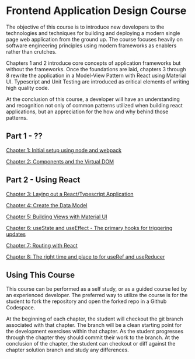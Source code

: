 # Frontend Application Design Course

The objective of this course is to introduce new developers to the technologies and techniques for building and 
deploying a modern single page web application from the ground up.  The course focuses heavily on software engineering 
principles using modern frameworks as enablers rather than crutches.  

Chapters 1 and 2 introduce core concepts of application frameworks but without the frameworks. Once the foundations are laid, chapters 3 through 8 rewrite the application in a Model-View Pattern with React using Material UI.  Typescript and Unit Testing are introduced as critical elements of writing high quality code. 

At the conclusion of this course, a developer will have an understanding and recognition not only of common patterns utilized when building react applications, 
but an appreciation for the how and why behind those patterns.  

## Part 1 - ??
[Chapter 1: Initial setup using node and webpack](chapter1/README.md)

[Chapter 2: Components and the Virtual DOM](chapter2/README.md)

## Part 2 - Using React
[Chapter 3: Laying out a React/Typescript Application](chapter3/README-vite.md)

[Chapter 4: Create the Data Model](chapter4/README.md)

[Chapter 5: Building Views with Material UI](chapter5/README.md)

[Chapter 6: useState and useEffect - The primary hooks for triggering updates](chapter6/README.md)

[Chapter 7: Routing with React](chapter8/README.md)

[Chapter 8: The right time and place to for useRef and useReducer ](chapter7/README.md)



## Using This Course

This course can be performed as a self study, or as a guided course led by an
experienced developer.  The preferred way to utilize the course is for the student
to fork the repository and open the forked repo in a Github Codespace.  

At the beginning of each chapter, the student will checkout the git branch associated
with that chapter.  The branch will be a clean starting point for the development
exercises within that chapter.  As the student progresses through the chapter they 
should commit their work to the branch.  At the conclusion of the chapter, the 
student can checkout or diff against the chapter solution branch and study any 
differences. 